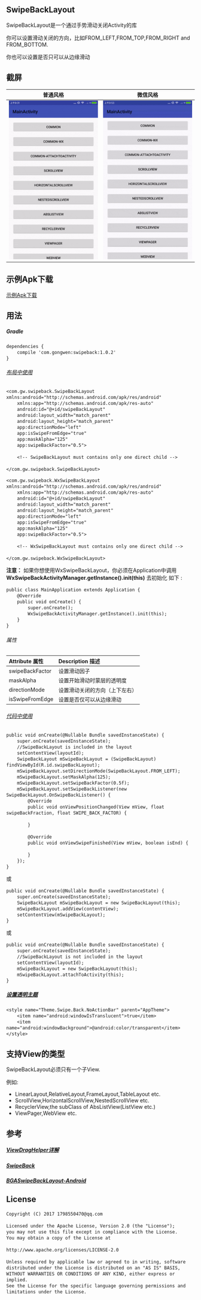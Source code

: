 SwipeBackLayout
---
SwipeBackLayout是一个通过手势滑动关闭Activity的库

你可以设置滑动关闭的方向，比如FROM_LEFT,FROM_TOP,FROM_RIGHT and FROM_BOTTOM.

你也可以设置是否只可以从边缘滑动
## 截屏

| 普通风格 | 微信风格  |
| ------------ | ------------- |
| ![SwipeBackLayoutDemo](screenshot/screenshot1.gif) | ![SwipeBackLayoutDemo-WeChat](screenshot/screenshot2.gif)  |

示例Apk下载
---
[示例Apk下载](https://github.com/gongwen/SwipeBackLayout/raw/master/sample-apks/app-debug-1.0.2.apk)

用法
---
##### Gradle
```
dependencies {
    compile 'com.gongwen:swipeback:1.0.2'
}
```
###### [布局中使用](app/src/main/res/layout/activity_common.xml)
```
<com.gw.swipeback.SwipeBackLayout xmlns:android="http://schemas.android.com/apk/res/android"
    xmlns:app="http://schemas.android.com/apk/res-auto"
    android:id="@+id/swipeBackLayout"
    android:layout_width="match_parent"
    android:layout_height="match_parent"
    app:directionMode="left"
    app:isSwipeFromEdge="true"
    app:maskAlpha="125"
    app:swipeBackFactor="0.5">

	<!-- SwipeBackLayout must contains only one direct child -->

</com.gw.swipeback.SwipeBackLayout>
```

```
<com.gw.swipeback.WxSwipeBackLayout xmlns:android="http://schemas.android.com/apk/res/android"
    xmlns:app="http://schemas.android.com/apk/res-auto"
    android:id="@+id/swipeBackLayout"
    android:layout_width="match_parent"
    android:layout_height="match_parent"
    app:directionMode="left"
    app:isSwipeFromEdge="true"
    app:maskAlpha="125"
    app:swipeBackFactor="0.5">

	<!-- WxSwipeBackLayout must contains only one direct child -->

</com.gw.swipeback.WxSwipeBackLayout>

```
**注意：**
如果你想使用WxSwipeBackLayout，你必须在Application中调用 **WxSwipeBackActivityManager.getInstance().init(this)** 去初始化
如下 :
```
public class MainApplication extends Application {
    @Override
    public void onCreate() {
        super.onCreate();
        WxSwipeBackActivityManager.getInstance().init(this);
    }
}
```

###### 属性
| Attribute 属性          | Description 描述 |
|:---				     |:---|
| swipeBackFactor        |    设置滑动因子       |
| maskAlpha        | 设置开始滑动时蒙层的透明度            |
| directionMode         |  设置滑动关闭的方向（上下左右）         |
| isSwipeFromEdge         | 设置是否仅可以从边缘滑动         |

###### [代码中使用](app/src/main/java/com/gw/swipebacksample/activity/CommonAttachToActivity.java)
```
public void onCreate(@Nullable Bundle savedInstanceState) {
    super.onCreate(savedInstanceState);
    //SwipeBackLayout is included in the layout
    setContentView(layoutId);
    SwipeBackLayout mSwipeBackLayout = (SwipeBackLayout) findViewById(R.id.swipeBackLayout);
    mSwipeBackLayout.setDirectionMode(SwipeBackLayout.FROM_LEFT);
    mSwipeBackLayout.setMaskAlpha(125);
    mSwipeBackLayout.setSwipeBackFactor(0.5f);
    mSwipeBackLayout.setSwipeBackListener(new SwipeBackLayout.OnSwipeBackListener() {
        @Override
        public void onViewPositionChanged(View mView, float swipeBackFraction, float SWIPE_BACK_FACTOR) {
            
        }
    
        @Override
        public void onViewSwipeFinished(View mView, boolean isEnd) {
    
        }
    });
}
```
或
```
public void onCreate(@Nullable Bundle savedInstanceState) {
    super.onCreate(savedInstanceState);
    SwipeBackLayout mSwipeBackLayout = new SwipeBackLayout(this);
    mSwipeBackLayout.addView(contentView);
    setContentView(mSwipeBackLayout);
}
```
或
```
public void onCreate(@Nullable Bundle savedInstanceState) {
    super.onCreate(savedInstanceState);
    //SwipeBackLayout is not included in the layout
    setContentView(layoutId);
    mSwipeBackLayout = new SwipeBackLayout(this);
    mSwipeBackLayout.attachToActivity(this);
}
```
##### [设置透明主题](app/src/main/res/values/styles.xml)
```
<style name="Theme.Swipe.Back.NoActionBar" parent="AppTheme">
    <item name="android:windowIsTranslucent">true</item>
    <item name="android:windowBackground">@android:color/transparent</item>
</style>
```

支持View的类型
---
SwipeBackLayout必须只有一个子View.

例如:
* LinearLayout,RelativeLayout,FrameLayout,TableLayout etc.
* ScrollView,HorizontalScrollView,NestedScrollView etc.
* RecyclerView,the subClass of AbsListView(ListView etc.)
* ViewPager,WebView etc.

参考
---
##### [ViewDragHelper详解](http://www.jcodecraeer.com/a/anzhuokaifa/androidkaifa/2014/0911/1680.html)
##### [SwipeBack](https://github.com/liuguangqiang/SwipeBack/)
##### [BGASwipeBackLayout-Android](https://github.com/bingoogolapple/BGASwipeBackLayout-Android)
License
---
    Copyright (C) 2017 1798550470@qq.com

    Licensed under the Apache License, Version 2.0 (the "License");
    you may not use this file except in compliance with the License.
    You may obtain a copy of the License at

    http://www.apache.org/licenses/LICENSE-2.0

    Unless required by applicable law or agreed to in writing, software
    distributed under the License is distributed on an "AS IS" BASIS,
    WITHOUT WARRANTIES OR CONDITIONS OF ANY KIND, either express or implied.
    See the License for the specific language governing permissions and
    limitations under the License.